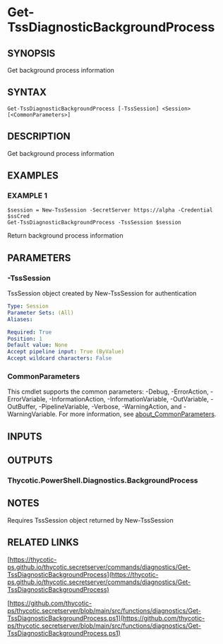 # Get-TssDiagnosticBackgroundProcess

## SYNOPSIS
Get background process information

## SYNTAX

```
Get-TssDiagnosticBackgroundProcess [-TssSession] <Session> [<CommonParameters>]
```

## DESCRIPTION
Get background process information

## EXAMPLES

### EXAMPLE 1
```
$session = New-TssSession -SecretServer https://alpha -Credential $ssCred
Get-TssDiagnosticBackgroundProcess -TssSession $session
```

Return background process information

## PARAMETERS

### -TssSession
TssSession object created by New-TssSession for authentication

```yaml
Type: Session
Parameter Sets: (All)
Aliases:

Required: True
Position: 1
Default value: None
Accept pipeline input: True (ByValue)
Accept wildcard characters: False
```

### CommonParameters
This cmdlet supports the common parameters: -Debug, -ErrorAction, -ErrorVariable, -InformationAction, -InformationVariable, -OutVariable, -OutBuffer, -PipelineVariable, -Verbose, -WarningAction, and -WarningVariable. For more information, see [about_CommonParameters](http://go.microsoft.com/fwlink/?LinkID=113216).

## INPUTS

## OUTPUTS

### Thycotic.PowerShell.Diagnostics.BackgroundProcess
## NOTES
Requires TssSession object returned by New-TssSession

## RELATED LINKS

[https://thycotic-ps.github.io/thycotic.secretserver/commands/diagnostics/Get-TssDiagnosticBackgroundProcess](https://thycotic-ps.github.io/thycotic.secretserver/commands/diagnostics/Get-TssDiagnosticBackgroundProcess)

[https://github.com/thycotic-ps/thycotic.secretserver/blob/main/src/functions/diagnostics/Get-TssDiagnosticBackgroundProcess.ps1](https://github.com/thycotic-ps/thycotic.secretserver/blob/main/src/functions/diagnostics/Get-TssDiagnosticBackgroundProcess.ps1)

